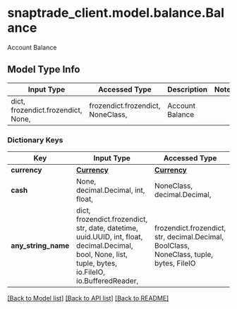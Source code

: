 # snaptrade_client.model.balance.Balance

Account Balance

## Model Type Info
Input Type | Accessed Type | Description | Notes
------------ | ------------- | ------------- | -------------
dict, frozendict.frozendict, None,  | frozendict.frozendict, NoneClass,  | Account Balance | 

### Dictionary Keys
Key | Input Type | Accessed Type | Description | Notes
------------ | ------------- | ------------- | ------------- | -------------
**currency** | [**Currency**](Currency.md) | [**Currency**](Currency.md) |  | [optional] 
**cash** | None, decimal.Decimal, int, float,  | NoneClass, decimal.Decimal,  |  | [optional] 
**any_string_name** | dict, frozendict.frozendict, str, date, datetime, uuid.UUID, int, float, decimal.Decimal, bool, None, list, tuple, bytes, io.FileIO, io.BufferedReader,  | frozendict.frozendict, str, decimal.Decimal, BoolClass, NoneClass, tuple, bytes, FileIO | any string name can be used but the value must be the correct type | [optional]

[[Back to Model list]](../../README.md#documentation-for-models) [[Back to API list]](../../README.md#documentation-for-api-endpoints) [[Back to README]](../../README.md)

